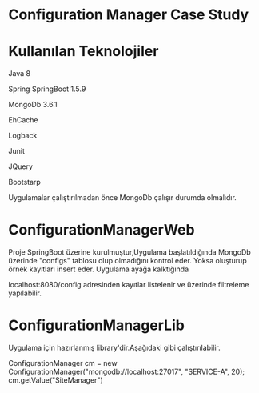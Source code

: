 # Configuration Manager Case Study

# Kullanılan Teknolojiler

Java 8

Spring SpringBoot 1.5.9

MongoDb 3.6.1

EhCache

Logback

Junit

JQuery

Bootstarp

Uygulamalar çalıştırılmadan önce MongoDb çalışır durumda olmalıdır.

# ConfigurationManagerWeb
Proje SpringBoot üzerine kurulmuştur,Uygulama başlatıldığında MongoDb üzerinde "configs" tablosu olup olmadığını kontrol eder. Yoksa oluşturup örnek kayıtları insert eder. Uygulama ayağa kalktığında

localhost:8080/config adresinden kayıtlar listelenir ve üzerinde filtreleme yapılabilir.

# ConfigurationManagerLib
Uygulama için hazırlanmış library'dir.Aşağıdaki gibi çalıştırılabilir.

ConfigurationManager cm = new ConfigurationManager("mongodb://localhost:27017", "SERVICE-A", 20);
cm.getValue("SiteManager")






